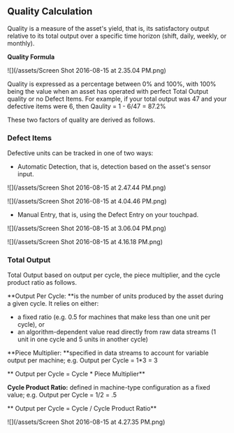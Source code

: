 ## **Quality Calculation**

Quality is a measure of the asset's yield, that is, its satisfactory output relative to its total output over a specific time horizon \(shift, daily, weekly, or monthly\).

**Quality Formula**

![](/assets/Screen Shot 2016-08-15 at 2.35.04 PM.png)

Quality is expressed as a percentage between 0% and 100%, with 100% being the value when an asset has operated with perfect Total Output quality or no Defect Items. For example, if your total output was 47 and your defective items were 6, then Qaulity = 1 - 6\/47 = 87.2%

These two factors of quality are derived as follows.

### **Defect Items**

Defective units can be tracked in one of two ways:

* Automatic Detection, that is, detection based on the asset's sensor input.

![](/assets/Screen Shot 2016-08-15 at 2.47.44 PM.png)

![](/assets/Screen Shot 2016-08-15 at 4.04.46 PM.png)

* Manual Entry, that is, using the Defect Entry on your touchpad.

![](/assets/Screen Shot 2016-08-15 at 3.06.04 PM.png)

![](/assets/Screen Shot 2016-08-15 at 4.16.18 PM.png)

### **Total Output**

Total Output based on output per cycle, the piece multiplier, and the cycle product ratio as follows. 

**Output Per Cycle: **is the number of units produced by the asset during a given cycle. It relies on either:

* a fixed ratio \(e.g. 0.5 for machines that make less than one unit per cycle\), or 
* an algorithm-dependent value read directly from raw data streams \(1 unit in one cycle and 5 units in another cycle\)

**Piece Multiplier: **specified in data streams to account for variable output per machine; e.g. Output per Cycle = 1\*3 = 3

**     Output per Cycle = Cycle \* Piece Multiplier**

**Cycle Product Ratio:** defined in machine-type configuration as a fixed value; e.g. Output per Cycle = 1\/2 = .5

**     Output per Cycle = Cycle \/ Cycle Product Ratio**

![](/assets/Screen Shot 2016-08-15 at 4.27.35 PM.png)





